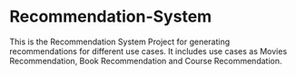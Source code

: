 # Recommendation-System
This is the Recommendation System Project for generating recommendations for different use cases.
It includes use cases as Movies Recommendation, Book Recommendation and Course Recommendation.
